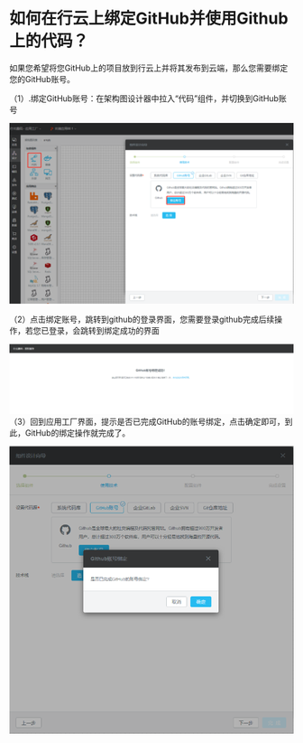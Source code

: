 # 如何在行云上绑定GitHub并使用Github上的代码？

如果您希望将您GitHub上的项目放到行云上并将其发布到云端，那么您需要绑定您的GitHub账号。

（1）.绑定GitHub账号：在架构图设计器中拉入“代码”组件，并切换到GitHub账号

![](/assets/import4.png)

（2）点击绑定账号，跳转到github的登录界面，您需要登录github完成后续操作，若您已登录，会跳转到绑定成功的界面

![](/assets/import5.png)（3）回到应用工厂界面，提示是否已完成GitHub的账号绑定，点击确定即可，到此，GitHub的绑定操作就完成了。

![](/assets/import6.png)

